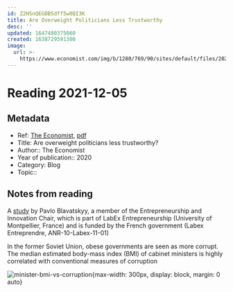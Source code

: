 ```yaml
---
id: Z2HSnQEGDB5dff5w0QI3K
title: Are Overweight Politicians Less Trustworthy
desc: ''
updated: 1647480375060
created: 1638729591300
image:
  url: >-
    https://www.economist.com/img/b/1280/769/90/sites/default/files/20200801_WOC656.png
---
```

# Reading 2021-12-05

## Metadata

- Ref: [The Economist](https://www.economist.com/graphic-detail/2020/07/30/are-overweight-politicians-less-trustworthy), [pdf](https://app.box.com/s/ul5wbwovd11c1r5f0wkll2uo28xpgi65)
- Title: Are overweight politicians less trustworthy?
- Author:: The Economist
- Year of publication:: 2020
- Category: Blog
- Topic:: 

## Notes from reading

A [study](https://onlinelibrary.wiley.com/doi/abs/10.1111/ecot.12259) by Pavlo Blavatskyy, a member of the Entrepreneurship and Innovation Chair, which is part of LabEx Entrepreneurship (University of Montpellier, France) and is funded by the French government (Labex Entreprendre, ANR-10-Labex-11-01)

In the former Soviet Union, obese governments are seen as more corrupt. The median estimated body-mass index (BMI) of cabinet ministers is highly correlated with conventional measures of corruption

![minister-bmi-vs-corruption](https://www.economist.com/img/b/1280/769/90/sites/default/files/20200801_WOC656.png){max-width: 300px, display: block, margin: 0 auto}
